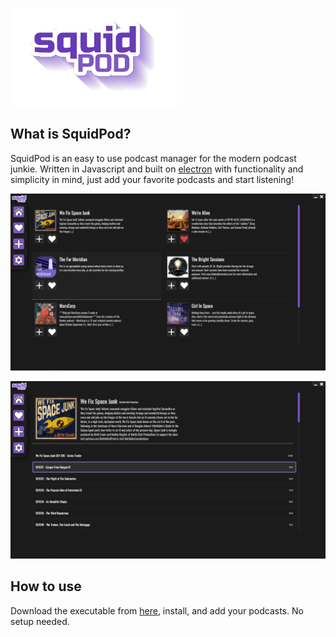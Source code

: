 ![SquidPod](assets/logoshadow.png)

## What is SquidPod?
SquidPod is an easy to use podcast manager for the modern podcast junkie. Written in Javascript and built on [electron](https://www.electronjs.org/) with functionality and simplicity in mind, just add your favorite podcasts and start listening!

![Screenshot1](screenshots/screenshot.png)

![Screenshot2](screenshots/screenshot2.png)

## How to use

Download the executable from [here](), install, and add your podcasts. No setup needed.

